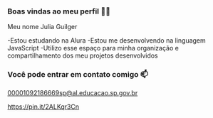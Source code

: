 ### Boas vindas ao meu perfil 💙💙

Meu nome Julia Guilger

-Estou estudando na Alura
-Estou me desenvolvendo na linguagem JavaScript
-Utilizo esse espaço para minha organização e compartilhamento dos meu projetos desenvolvidos

### Você pode entrar em contato comigo 📫

00001092186669sp@al.educacao.sp.gov.br

https://pin.it/2ALKqr3Cn
